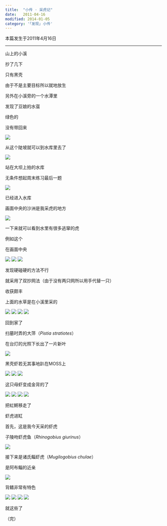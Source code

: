 ```yaml
---
title:  "小传 · 采虎记"
date:   2011-04-16
modified: 2014-01-05
category: '｢发现｣ 小传'
---
```

本篇发生于2011年4月16日

---

山上的小溪

抄了几下

只有黑壳

由于不是主要目标所以就地放生

另外在小溪旁的一个水潭里

发现了豆娘的水虿

绿色的

没有带回来

<img class='disc' src='https://i.postimg.cc/V6TgGLhq/11.jpg'>

从这个陡坡就可以到水库里去了

<img class='disc' src='https://i.postimg.cc/TPNJ13fz/12.jpg'>

站在大坝上拍的水库

无条件想起周末练习最后一题

<img class='disc' src='https://i.postimg.cc/8zHH8b3P/13.jpg'>

已经进入水库

画面中央的沙洲是我采虎的地方

<img class='disc' src='https://i.postimg.cc/y6gvJcJv/14.jpg'>

一下来就可以看到水里有很多逃窜的虎

例如这个

在画面中央

<img class='disc' src='https://i.postimg.cc/BbKgdfWd/15.jpg'>

<img class='disc' src='https://i.postimg.cc/jqpvy2PK/16.jpg'>

<img class='disc' src='https://i.postimg.cc/Wb088VwZ/17.jpg'>

发现硬碰硬的方法不行

就采用了双抄网法（由于没有两只网所以用手代替一只）

收获颇丰

上面的水草是在小溪里采的

<img class='disc' src='https://i.postimg.cc/8CzbT6Qd/18.jpg'>

<img class='disc' src='https://i.postimg.cc/CxYN62cQ/19.jpg'>

<img class='disc' src='https://i.postimg.cc/CLpHztpx/20.jpg'>

<img class='disc' src='https://i.postimg.cc/PxLzwnqP/21.jpg'>

回到家了

扫墓时弄的大萍（<i>Pistia stratiotes</i>）

在台灯的光照下长出了一片新叶

<img class='disc' src='https://i.postimg.cc/qR9ccDtQ/22.jpg'>

黑壳虾若无其事地趴在MOSS上

<img class='disc' src='https://i.postimg.cc/fW9fWsFP/23.jpg'>

<img class='disc' src='https://i.postimg.cc/cCwRF7wW/24.jpg'>

<img class='disc' src='https://i.postimg.cc/2S249Sb1/25.jpg'>

这只母虾变成金背的了

<img class='disc' src='https://i.postimg.cc/CxFG4q1y/26.jpg'>

<img class='disc' src='https://i.postimg.cc/bN00bTqH/27.jpg'>

<img class='disc' src='https://i.postimg.cc/zfvTsYK0/28.jpg'>

<img class='disc' src='https://i.postimg.cc/jj1yK3hK/29.jpg'>

把虹鳉移走了

虾虎进缸

首先，这是我今天采的虾虎

子陵吻虾虎鱼（<i>Rhinogobius giurinus</i>）

<img class='disc' src='https://i.postimg.cc/Znt3v9gM/30.jpg'>

接下来是诸氏鲻虾虎（<i>Mugilogobius chulae</i>）

是阿布鲻的近亲

<img class='disc' src='https://i.postimg.cc/05D7RfKR/31.jpg'>

背鳍非常有特色

<img class='disc' src='https://i.postimg.cc/BbTFTSfQ/32.jpg'>

<img class='disc' src='https://i.postimg.cc/LXZLskyP/33.jpg'>

<img class='disc' src='https://i.postimg.cc/xTQM0zLk/34.jpg'>

<img class='disc' src='https://i.postimg.cc/9FBTzQBL/35.jpg'>

就这些了

（完）
